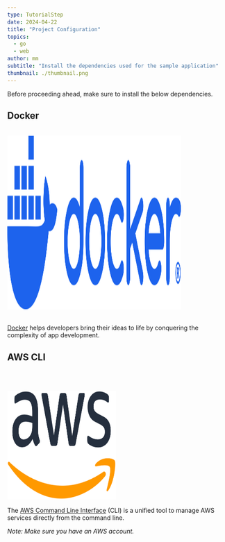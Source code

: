 ```yaml
---
type: TutorialStep
date: 2024-04-22
title: "Project Configuration"
topics:
  - go
  - web
author: mm
subtitle: "Install the dependencies used for the sample application"
thumbnail: ./thumbnail.png
---
```


Before proceeding ahead, make sure to install the below dependencies.

## Docker

<br>
<img alt="docker" src="./images/docker-logo-blue.png" height="400" width="400">
<br><br>

[Docker](https://www.docker.com/products/docker-desktop/) helps developers bring their ideas to life by conquering the complexity of app development.

## AWS CLI

<br><br>

<img alt="awscli" src="./images/aws.png" height="250" width="250">

The [AWS Command Line Interface](https://aws.amazon.com/cli/) (CLI)
is a unified tool to manage AWS services directly from the command line.

_Note: Make sure you have an AWS account._
